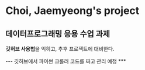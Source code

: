 # Choi, Jaemyeong's project
## 데이터프로그래밍 응용 수업 과제

**깃허브 사용법**을 익히고, 추후 프로젝트에 대비한다.

--- 깃허브에서 파이썬 크롤러 코드를 짜고 관리 예정 ***
